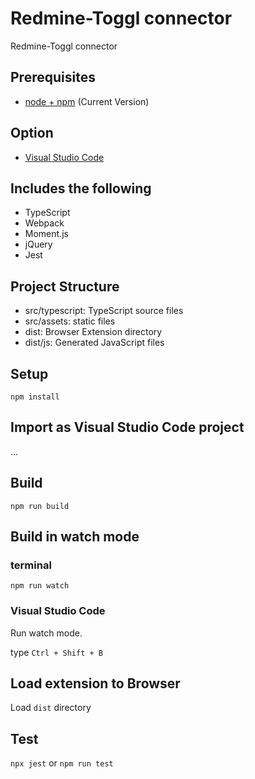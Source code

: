 # Redmine-Toggl connector


Redmine-Toggl connector

## Prerequisites

* [node + npm](https://nodejs.org/) (Current Version)

## Option

* [Visual Studio Code](https://code.visualstudio.com/)

## Includes the following

* TypeScript
* Webpack
* Moment.js
* jQuery
* Jest

## Project Structure

* src/typescript: TypeScript source files
* src/assets: static files
* dist: Browser Extension directory
* dist/js: Generated JavaScript files

## Setup

```
npm install
```

## Import as Visual Studio Code project

...

## Build

```
npm run build
```

## Build in watch mode

### terminal

```
npm run watch
```

### Visual Studio Code

Run watch mode.

type `Ctrl + Shift + B`

## Load extension to Browser

Load `dist` directory

## Test
`npx jest` or `npm run test`
